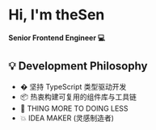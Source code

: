 # Hi, I'm theSen
**Senior Frontend Engineer 💻**

## 💡 Development Philosophy
- � 坚持 TypeScript 类型驱动开发
- 📦 热衷构建可复用的组件库与工具链
- 🧪 THING MORE TO DOING LESS
- 💥 IDEA MAKER (灵感制造者)
